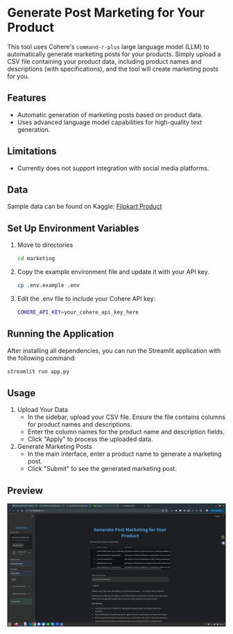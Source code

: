 # Generate Post Marketing for Your Product
This tool uses Cohere's `command-r-plus` large language model (LLM) to automatically generate marketing posts for your products. Simply upload a CSV file containing your product data, including product names and descriptions (with specifications), and the tool will create marketing posts for you.

## Features
- Automatic generation of marketing posts based on product data.
- Uses advanced language model capabilities for high-quality text generation.
## Limitations
- Currently does not support integration with social media platforms.
## Data
Sample data can be found on Kaggle: [Flipkart Product](https://www.kaggle.com/datasets/PromptCloudHQ/flipkart-products)

## Set Up Environment Variables
1. Move to directories
    ```bash
    cd marketing
    ```
2. Copy the example environment file and update it with your API key.
    ```bash
    cp .env.example .env
    ```
3. Edit the .env file to include your Cohere API key:
    ```bash
    COHERE_API_KEY=your_cohere_api_key_here
    ```

## Running the Application

After installing all dependencies, you can run the Streamlit application with the following command:
```bash
streamlit run app.py
```

## Usage
1. Upload Your Data
    - In the sidebar, upload your CSV file. Ensure the file contains columns for product names and descriptions.
    - Enter the column names for the product name and description fields.
    - Click "Apply" to process the uploaded data.
2. Generate Marketing Posts
    - In the main interface, enter a product name to generate a marketing post.
    - Click "Submit" to see the generated marketing post.

## Preview
<img src="marketing1.png">